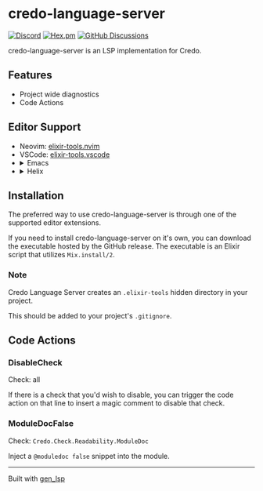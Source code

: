 # credo-language-server

[![Discord](https://img.shields.io/badge/Discord-5865F3?style=flat&logo=discord&logoColor=white&link=https://discord.gg/nNDMwTJ8)](https://discord.gg/6XdGnxVA2A)
[![Hex.pm](https://img.shields.io/hexpm/v/credo_language_server)](https://hex.pm/packages/credo_language_server)
[![GitHub Discussions](https://img.shields.io/github/discussions/elixir-tools/discussions)](https://github.com/orgs/elixir-tools/discussions)

credo-language-server is an LSP implementation for Credo.

## Features

* Project wide diagnostics
* Code Actions

## Editor Support

<ul>
<li>Neovim: <a href="https://github.com/elixir-tools/elixir-tools.nvim">elixir-tools.nvim</a></li>
<li>VSCode: <a href="https://github.com/elixir-tools/elixir-tools.vscode">elixir-tools.vscode</a></li>
<li>
<details>
<summary>Emacs</summary>

Using lsp-mode:

Support for credo-language-server is currently in progress: https://github.com/emacs-lsp/lsp-mode/pull/4068.

Using eglot:

```elisp
(require 'eglot)

(setq exec-path
      (append exec-path '("path/to/credo-language-server/bin")))

(add-to-list
 'eglot-server-programs
 '((elixir-mode elixir-ts-mode) .
   '("credo-language-server" "--stdio=true")))
```

Eglot only allows one server per mode, but it is possible to
configure eglot alternatives to prompt for a specific language server.

```elisp
(require 'eglot)

(setq exec-path
      (append exec-path
              '("path/to/credo-language-server/bin"
                "path/to/elixir-ls/bin")))

(add-to-list
 'eglot-server-programs
 `((elixir-mode elixir-ts-mode heex-ts-mode) .
   ,(eglot-alternatives
     `(,(if (and (fboundp 'w32-shell-dos-semantics)
                 (w32-shell-dos-semantics))
            '("language_server.bat")
          '("language_server.sh"))
       ("credo-language-server" "--stdio=true")))))
```

</details>
</li>
<li>
<details>
<summary>Helix</summary>

Here is an example configuration for `languages.toml`

```toml
[[language]]
name = "elixir"
scope = "source.elixir"
injection-regex = "elixir"
file-types = ["ex", "exs"]
roots = ["mix.exs"]
auto-format = false
diagnostic-severity = "Hint"
comment-token = "#"
indent = {tab-width = 2, unit = " "}
language-servers = ["elixir-ls", "credo"]

[language-server.elixir-ls]
command = "elixir-ls"
config = { elixirLS.dialyzerEnabled = true }

[language-server.credo]
command = "/path/to/executable/credo-language-server"
args = ["--stdio=true", "--port=999"]
```

</details>
</li>
</ul>

## Installation

The preferred way to use credo-language-server is through one of the supported editor extensions.

If you need to install credo-language-server on it's own, you can download the executable hosted by the GitHub release. The executable is an Elixir script that utilizes `Mix.install/2`.

### Note

Credo Language Server creates an `.elixir-tools` hidden directory in your project.

This should be added to your project's `.gitignore`.

## Code Actions

### DisableCheck

Check: all

If there is a check that you'd wish to disable, you can trigger the code action on that line to insert a magic comment to disable that check.

### ModuleDocFalse

Check: `Credo.Check.Readability.ModuleDoc`

Inject a `@moduledoc false` snippet into the module.

---

Built with [gen_lsp](https://github.com/mhanberg/gen_lsp)
